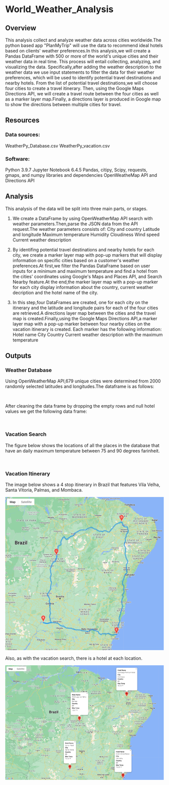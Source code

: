 # World_Weather_Analysis
## Overview
This analysis collect and analyze weather data across cities worldwide.The python based app "PlanMyTrip" will use the data to recommend ideal hotels based on clients' weather preferences.In this analysis,we will create a Pandas DataFrame with 500 or more of the world's unique cities and their weather data in real time. This process will entail collecting, analyzing, and visualizing the data.
Specifically,after adding the weather description to the weather data we use input statements to filter the data for their weather preferences, which will be used to identify potential travel destinations and nearby hotels. From the list of potential travel destinations,we will choose four cities to create a travel itinerary. Then, using the Google Maps Directions API, we will create a travel route between the four cities as well as a marker layer map.Finally, a directions layer is produced in Google map to show the directions between multiple cities for travel.

## Resources
### Data sources:

WeatherPy_Database.csv
WeatherPy_vacation.csv

### Software:

Python 3.9.7
Jupyter Notebook 6.4.5
Pandas, citipy, Scipy, requests, gmaps, and numpy libraries and dependencies
OpenWeatheMap API and Directions API

## Analysis

This analysis of the data will be split into three main parts, or stages.

1. We create a DataFrame by using OpenWeatherMap API search with weather parameters.Then,parse the JSON data from the API request.The weather parameters consists of:
City and country
Latitude and longitude
Maximum temperature
Humidity
Cloudiness
Wind speed
Current weather description

2. By identifing potential travel destinations and nearby hotels for each city, we create a marker layer map with pop-up markers that will display information on specific cities based on a customer's weather preferences.At first,we filter the Pandas DataFrame based on user inputs for a minimum and maximum temperature and find a hotel from the cities' coordinates using Google's Maps and Places API, and Search Nearby feature.At the end,the marker layer map with a pop-up marker for each city display information about the country, current weather decription and the hotel name of the city.

3. In this step,four DataFrames are created, one for each city on the itinerary and the latitude and longitude pairs for each of the four cities are retrieved.A directions layer map between the cities and the travel map is created.Finally,using the Google Maps Directions API,a marker layer map with a pop-up marker between four nearby cities on the vacation itinerary is created. Each marker has the following information:
Hotel name
City
Country
Current weather description with the maximum temperature

## Outputs

### Weather Database

Using OpenWeatherMap API,679 unique cities were determined from 2000 randomly selected latitudes and longitudes.The dataframe is as follows:

![]()

After cleaning the data frame by dropping the empty rows and null hotel values we get the following data frame:

![]()

### Vacation Search

The figure below shows the locations of all the places in the database that have an daily maximum temperature between 75 and 90 degrees farinheit.

![]()


### Vacation Itinerary

The image below shows a 4 stop itinerary in Brazil that features Vila Velha, Santa Vitoria, Palmas, and Mombaca.

![](https://github.com/akthersr/World_Weather_Analysis/blob/main/Vacation_Itinerary/WeatherPy_travel_map.png)


Also, as with the vacation search, there is a hotel at each location.

![](https://github.com/akthersr/World_Weather_Analysis/blob/main/Vacation_Itinerary/WeatherPy_travel_map_markers.png)











